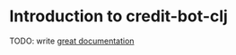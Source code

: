 # Introduction to credit-bot-clj

TODO: write [great documentation](http://jacobian.org/writing/what-to-write/)
